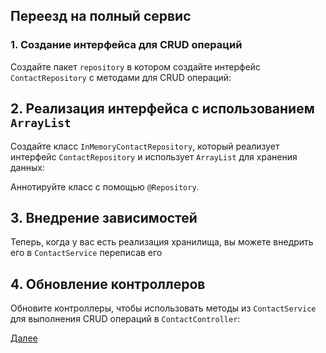 ## Переезд на полный сервис

### 1. Создание интерфейса для CRUD операций

Создайте пакет `repository` в котором создайте интерфейс `ContactRepository` с методами для CRUD операций:

## 2. Реализация интерфейса с использованием `ArrayList`

Создайте класс `InMemoryContactRepository`, который реализует интерфейс `ContactRepository` и использует `ArrayList` для хранения данных:

Аннотируйте класс с помощью `@Repository`.

## 3. Внедрение зависимостей

Теперь, когда у вас есть реализация хранилища, вы можете внедрить его в `ContactService` переписав его

## 4. Обновление контроллеров

Обновите контроллеры, чтобы использовать методы из `ContactService` для выполнения CRUD операций в `ContactController`:

[Далее](./step-08theory.md)
